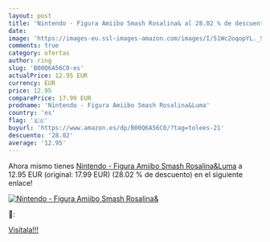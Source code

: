 ```yaml
---
layout: post
title: 'Nintendo - Figura Amiibo Smash Rosalina& al 28.02 % de descuento'
date: 
image: 'https://images-eu.ssl-images-amazon.com/images/I/51Wc2oqopYL._SL200_.jpg'
comments: true
category: ofertas
author: ring
slug: 'B00Q6A56C0-es'
actualPrice: 12.95 EUR
currency: EUR
price: 12.95
comparePrice: 17.99 EUR
prodname: 'Nintendo - Figura Amiibo Smash Rosalina&Luma'
country: 'es'
flag: '🇪🇸'
buyurl: 'https://www.amazon.es/dp/B00Q6A56C0/?tag=tolees-21'
descuento: '28.02'
average: '12.95'
---
```


Ahora mismo tienes [Nintendo - Figura Amiibo Smash Rosalina&Luma](https://www.amazon.es/dp/B00Q6A56C0/?tag=tolees-21) a 12.95 EUR (original: 17.99 EUR) (28.02 %  de descuento) en el siguiente enlace!

[![Nintendo - Figura Amiibo Smash Rosalina&](https://images-eu.ssl-images-amazon.com/images/I/51Wc2oqopYL._SL200_.jpg)](https://www.amazon.es/dp/B00Q6A56C0/?tag=tolees-21)

🔎:


[Visítala!!!](https://www.amazon.es/dp/B00Q6A56C0/?tag=tolees-21)
